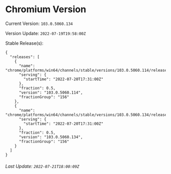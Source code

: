 # Chromium Version

Current Version: `103.0.5060.134`

Version Update: `2022-07-19T19:58:00Z`

Stable Release(s):
```
{
  "releases": [
    {
      "name": "chrome/platforms/win64/channels/stable/versions/103.0.5060.114/releases/1658338260",
      "serving": {
        "startTime": "2022-07-20T17:31:00Z"
      },
      "fraction": 0.5,
      "version": "103.0.5060.114",
      "fractionGroup": "156"
    },
    {
      "name": "chrome/platforms/win64/channels/stable/versions/103.0.5060.134/releases/1658338260",
      "serving": {
        "startTime": "2022-07-20T17:31:00Z"
      },
      "fraction": 0.5,
      "version": "103.0.5060.134",
      "fractionGroup": "156"
    }
  ]
}
```

###### Last Update: `2022-07-21T18:00:09Z`
